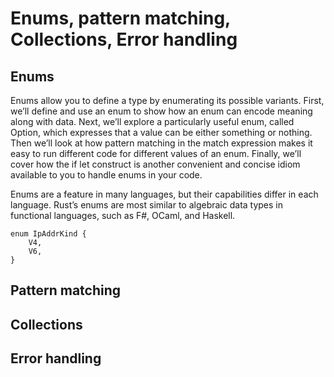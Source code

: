 # Enums, pattern matching, Collections, Error handling

## Enums

Enums allow you to define a type by enumerating its possible variants. First, we’ll define and use an enum to show how an enum can encode meaning along with data. Next, we’ll explore a particularly useful enum, called Option, which expresses that a value can be either something or nothing. Then we’ll look at how pattern matching in the match expression makes it easy to run different code for different values of an enum. Finally, we’ll cover how the if let construct is another convenient and concise idiom available to you to handle enums in your code.

Enums are a feature in many languages, but their capabilities differ in each language. Rust’s enums are most similar to algebraic data types in functional languages, such as F#, OCaml, and Haskell.

```
enum IpAddrKind {
    V4,
    V6,
}
```



## Pattern matching

## Collections

## Error handling
